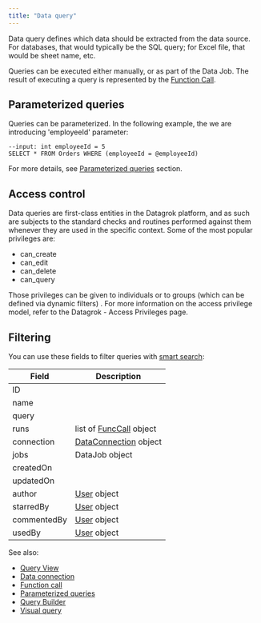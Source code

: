 ```yaml
---
title: "Data query"
---
```


Data query defines which data should be extracted from the data source. For databases, that would typically be the SQL
query; for Excel file, that would be sheet name, etc.

Queries can be executed either manually, or as part of the Data Job. The result of executing a query is
represented by the [Function Call](../datagrok/functions/function-call.md).

## Parameterized queries

Queries can be parameterized. In the following example, the we are introducing 'employeeId' parameter:

```$sql
--input: int employeeId = 5
SELECT * FROM Orders WHERE (employeeId = @employeeId)
```

For more details, see [Parameterized queries](parameterized-queries.md) section.

## Access control

Data queries are first-class entities in the Datagrok platform, and as such are subjects to the standard checks and
routines performed against them whenever they are used in the specific context. Some of the most popular privileges are:

* can\_create
* can\_edit
* can\_delete
* can\_query

Those privileges can be given to individuals or to groups (which can be defined via dynamic filters)
. For more information on the access privilege model, refer to the Datagrok - Access Privileges page.

## Filtering

You can use these fields to filter queries with [smart search](../datagrok/smart-search.md):

| Field       | Description                                                       |
|-------------|-------------------------------------------------------------------|
| ID          |                                                                   |
| name        |                                                                   |
| query       |                                                                   |
| runs        | list of [FuncCall](../datagrok/functions/function-call.md) object |
| connection  | [DataConnection](data-connection.md) object                       |
| jobs        | DataJob object                                                    |
| createdOn   |                                                                   |
| updatedOn   |                                                                   |
| author      | [User](../govern/user.md) object                                  |
| starredBy   | [User](../govern/user.md) object                                  |
| commentedBy | [User](../govern/user.md) object                                  |
| usedBy      | [User](../govern/user.md) object                                  |

See also:

* [Query View](data-query-view.md)
* [Data connection](data-connection.md)
* [Function call](../datagrok/functions/function-call.md)
* [Parameterized queries](parameterized-queries.md)
* [Query Builder](query-builder.md)
* [Visual query](db-visual-query.md)
